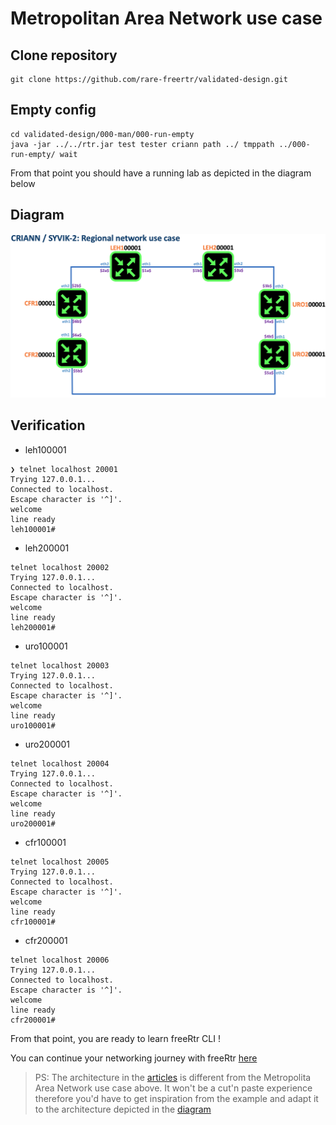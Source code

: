 # Metropolitan Area Network use case

## Clone repository

```
git clone https://github.com/rare-freertr/validated-design.git
```
## Empty config

```
cd validated-design/000-man/000-run-empty
java -jar ../../rtr.jar test tester criann path ../ tmppath ../000-run-empty/ wait
```
From that point you should have a running lab as depicted in the diagram below

## Diagram
![syvik-2-diagram.png](syvik-2-diagram.png)

## Verification

* leh100001

```
❯ telnet localhost 20001
Trying 127.0.0.1...
Connected to localhost.
Escape character is '^]'.
welcome
line ready
leh100001#
```

* leh200001

```
telnet localhost 20002
Trying 127.0.0.1...
Connected to localhost.
Escape character is '^]'.
welcome
line ready
leh200001#
```

* uro100001

```
telnet localhost 20003
Trying 127.0.0.1...
Connected to localhost.
Escape character is '^]'.
welcome
line ready
uro100001#
```
* uro200001

```
telnet localhost 20004
Trying 127.0.0.1...
Connected to localhost.
Escape character is '^]'.
welcome
line ready
uro200001#
```
* cfr100001

```
telnet localhost 20005
Trying 127.0.0.1...
Connected to localhost.
Escape character is '^]'.
welcome
line ready
cfr100001#
```
* cfr200001

```
telnet localhost 20006
Trying 127.0.0.1...
Connected to localhost.
Escape character is '^]'.
welcome
line ready
cfr200001#
```
From that point, you are ready to learn freeRtr CLI !

You can continue your networking journey with freeRtr [here](http://docs.freertr.org/guides/getting-started/001-hello-world/)

> PS: The architecture in the [articles](http://docs.freertr.org/guides/getting-started/001-hello-world/) is different from the  Metropolita Area Network use case above. It won't be a cut'n paste experience therefore you'd have to get inspiration from the example and adapt it to the architecture depicted in the [diagram](syvik-2-diagram.png)

